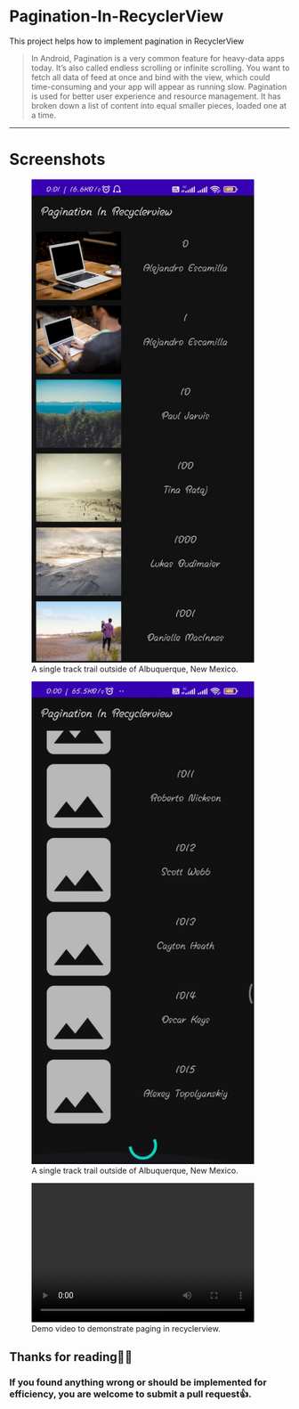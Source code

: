 # Pagination-In-RecyclerView

This project helps how to implement pagination in RecyclerView

> In Android, Pagination is a very common feature for heavy-data apps today. It’s also called endless scrolling or infinite scrolling. You want to fetch all data of feed at once and bind with the view, which could time-consuming and your app will appear as running slow. Pagination is used for better user experience and resource management. It has broken down a list of content into equal smaller pieces, loaded one at a time.

---

# Screenshots

<figure>
    <img src="screenshots/CompletelyLoaded.jpeg"
         alt="Albuquerque, New Mexico" width="400">
    <figcaption>A single track trail outside of Albuquerque, New Mexico.</figcaption>
</figure>

<figure>
    <img src="screenshots/LoadingNewItems.jpeg"
         alt="Albuquerque, New Mexico" width="400">
    <figcaption>A single track trail outside of Albuquerque, New Mexico.</figcaption>
</figure>
<figure>
<video width="400" height="250" controls>
  <source src="screenshots/DemoVideo.mp4" type="video/mp4">
</video><figcaption>Demo video to demonstrate paging in recyclerview.</figcaption>
</figure>

## Thanks for reading💯💯

### If you found anything wrong or should be implemented for efficiency, you are welcome to submit a pull request👍.
